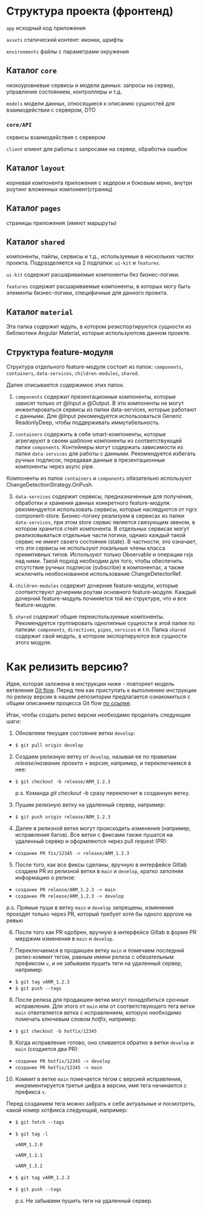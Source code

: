 
# Структура проекта (фронтенд)

`app` исходный код приложения

`assets` статический контент: иконки, шрифты

`environments` файлы с параметрами окружения


## Каталог `core`
низкоуровневые сервисы и модели данных: запросы на сервер, управление состоянием, контроллеры и т.д.

`models` модели данных, относящиеся к описанию сущностей для взаимодействии с сервером, DTO

### `core/API`
сервисы взаимодействия с сервером

`client` клиент для работы с запросами на сервер, обработка ошибок

## Каталог  `layout`
корневая компонента приложения с хедером и боковым меню, внутри роутинг вложенных компонент(страниц)

## Каталог  `pages`
страницы приложения (имеют маршруты)

## Каталог  `shared`
компоненты, пайпы, сервисы и т.д., используемые в нескольких частях проекта.
Подразделяется на 2 подпапки: `ui-kit` и `features`.

`ui-kit` содержит расшариваемые компоненты без бизнес-логики.

`features` содержит расшариваемые компоненты, в которых могу быть элементы бизнес-логики, специфичные для данного проекта.

## Каталог  `material`
Эта папка содержит мдуль, в котором реэкспортируются сущности из библиотеки Angular Material, которые используютсяв данном проекте.

## Структура feature-модуля
Структура отдельного feature-модуля состоит из папок:
`components`, `containers`, `data-services`, `children-modules`, `shared`.

Далее описывается содержимое этих папок.
1. 	`components` содержит презентационные компоненты, которые зависят только от @Input и @Output. В эти компоненты не могут инжектироваться сервисы из папки data-services, которые работают с данными.
    Для @Input рекомендуется использоваться Generic ReadonlyDeep, чтобы поддерживать иммутабельность.

2.	`containers` содержить в себе smart-компоненты, которые агрегируют в своем шаблоне компоненты из соответствующей папки `components`. Контейнеры могут содержать зависимости из папки `data-services` для работы с данными. Рекомендуется избегать ручных подписок, передавая данные в презентационные компоненты через async pipe.

Компоненты из папок `containers` и `components` обязательно используют ChangeDetectionStrategy.OnPush.

3.	`data-services` содержит сервисы, предназначенные для получения, обработки и хранения данных конкретного feature-модуля. рекомендуется использовать сервисы, которые наследуются от ngrx component-store.
    Бизнес-логику реализуем в сервисах из папки `data-services`, при этом store сервис является связующим звеном, в котором хранится стейт компонента. В отдельных сервисах могут реализовываться отдельные части логики, однако каждый
    такой сервис не имеет своего состояния (state). В частности, это означает, что эти сервисы не используют локальные члены класса примитивных типов. Используют только Observable и операции rxjs над ними.
    Такой подход необходим для того, чтобы обеспечить отсутствие ручных подписок (subscribe) в компонентах, а также
    исключить необоснованное использование ChangeDetectorRef.

4.	`children-modules` содержит дочерние feature-модули, которые соответствуют дочерним роутам основного feature-модуля. Каждый дочерний feature-модуль починяется той же структуре, что и все feature-модули.


5.	`shared` содержит общие переиспользуемые компоненты. Рекомендуется группировать однотипные сущности в этой папке по папкам: `components`, `directives`, `pipes`, `services` и т.п. Папка `shared` содержит свой модуль, в котором экспортируются все сущности этого модуля.

# Как релизить версию?

Идея, которая заложена в инструкции ниже - повторяет модель ветвления [Git flow](https://nvie.com/posts/a-successful-git-branching-model/).
Перед тем как приступать к выполнению инструкции по релизу версии в нашем репозитории предлагается ознакомиться с общим описанием процесса Git flow  [по ссылке](https://danielkummer.github.io/git-flow-cheatsheet/index.ru_RU.html).

Итак, чтобы создать релиз версии необходимо проделать следующие шаги:

1. Обновляем текущее состояние ветки `develop`:
- `$ git pull origin develop`

2. Создаем релизную ветку от `develop`, называя ее по правилам *release/название проекта + версия*, например, и переключаемся в нее:
- `$ git checkout -b release/ARM_1.2.3`

  p.s. Команда *git checkout -b* сразу переключит в созданную ветку.

3. Пушим релизную ветку на удаленный сервер, например:
- `$ git push origin release/ARM_1.2.3`

4. Далее в релизной ветке могут происходить изменения (например, исправления багов). Все ветки с фиксами также пушатся на удаленный сервер и оформляются через pull request (PR):
- `создание PR fix/12345 -> release/ARM_1.2.3`

5. После того, как все фиксы сделаны, вручную в интерфейсе Gitlab создаем PR из релизной ветки в `main` и `develop`, кратко заполняя информацию о релизе:
- `создание PR release/ARM_1.2.3 -> main`
- `создание PR release/ARM_1.2.3 -> develop`

p.s. Прямые пуши в ветку `main` и `develop` запрещены, изменения проходят только через PR, который требует хотя бы одного approve на ревью

6.  После того как PR одобрен, вручную в интерфейсе Gitlab в форме PR мерджим изменения в `main` и `develop`.

7. Переключаемся в продакшен ветку `main` и помечаем последний релиз-коммит тегом, равным имени релиза c обязательным префиксом `v`, и не забываем пушить теги на удаленный сервер, например:
- `$ git tag vARM_1.2.3`
- `$ git push --tags`

8. После релиза для продакшен-ветки могут понадобиться срочные исправления. Для этого от  `main` или от соответствующего тега ветки `main` ответвляется ветка с исправлением, которую необходимо помечать ключевым словом *hotfix*, например:
- `$ git checkout -b hotfix/12345`

9. Когда исправление готово, оно сливается обратно в ветки `develop` и `main` (создается два PR):
- `создание PR hotfix/12345 -> develop`
- `создание PR hotfix/12345 -> main`

10. Коммит в ветке `main` помечается тегом с версией исправления, инкрементируется третья цифра в версии, имя тега начинается с префикса `v`.

Перед созданием тега можно забрать к себе актуальные и посмотреть, какой номер хотфикса следующий, например:
- `$ git fetch --tags`
- `$ git tag -l`

  `vARM_1.2.0`

  `vARM_1.2.1`

  `vARM_1.2.2`

- `$ git tag vARM_1.2.3`
- `$ git push --tags`

  p.s. Не забываем пушить теги на удаленный сервер.
